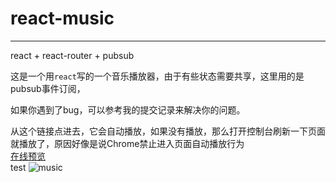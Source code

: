 # react-music   
***  
react + react-router + pubsub    

这是一个用`react`写的一个音乐播放器，由于有些状态需要共享，这里用的是pubsub事件订阅，   

如果你遇到了bug，可以参考我的提交记录来解决你的问题。    

从这个链接点进去，它会自动播放，如果没有播放，那么打开控制台刷新一下页面就播放了，原因好像是说Chrome禁止进入页面自动播放行为   
[在线预览](https://ymbo.github.io/react-music/#/)   
test
![music](https://github.com/YMBo/react-music/blob/master/static/images/1.gif)   
